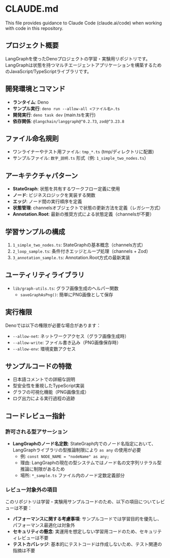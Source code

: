 # CLAUDE.md

This file provides guidance to Claude Code (claude.ai/code) when working with code in this repository.

## プロジェクト概要
LangGraphを使ったDenoプロジェクトの学習・実験用リポジトリです。LangGraphは状態を持つマルチエージェントアプリケーションを構築するためのJavaScript/TypeScriptライブラリです。

## 開発環境とコマンド
- **ランタイム**: Deno
- **サンプル実行**: `deno run --allow-all <ファイル名>.ts`
- **開発実行**: `deno task dev` (main.tsを実行)
- **依存関係**: `@langchain/langgraph@^0.2.73`, `zod@^3.23.8`

## ファイル命名規則
- ワンライナーやテスト用ファイル: `tmp_*.ts` (tmp/ディレクトリに配置)
- サンプルファイル: `数字_説明.ts` 形式（例: `1_simple_two_nodes.ts`）

## アーキテクチャパターン
- **StateGraph**: 状態を共有するワークフロー定義に使用
- **ノード**: ビジネスロジックを実装する関数
- **エッジ**: ノード間の実行順序を定義
- **状態管理**: channelsオブジェクトで状態の更新方法を定義（レガシー方式）
- **Annotation.Root**: 最新の推奨方式による状態定義（channelsが不要）

## 学習サンプルの構成
1. `1_simple_two_nodes.ts`: StateGraphの基本概念（channels方式）
2. `2_loop_sample.ts`: 条件付きエッジとループ処理（channels + Zod）
3. `3_annotation_sample.ts`: Annotation.Root方式の最新実装

## ユーティリティライブラリ
- `lib/graph-utils.ts`: グラフ画像生成のヘルパー関数
  - `saveGraphAsPng()`: 簡単にPNG画像として保存

## 実行権限
Denoでは以下の権限が必要な場合があります：
- `--allow-net`: ネットワークアクセス（グラフ画像生成時）
- `--allow-write`: ファイル書き込み（PNG画像保存時）
- `--allow-env`: 環境変数アクセス

## サンプルコードの特徴
- 日本語コメントでの詳細な説明
- 型安全性を重視したTypeScript実装
- グラフの可視化機能（PNG画像生成）
- ログ出力による実行過程の追跡

## コードレビュー指針
### 許可される型アサーション
- **LangGraphのノード名定数**: StateGraph内でのノード名指定において、LangGraphライブラリの型推論制限により `as any` の使用が必要
  - 例: `const NODE_NAME = "nodeName" as any;`
  - 理由: LangGraphの現在の型システムではノード名の文字列リテラル型推論に制限があるため
  - 場所: `*_sample.ts` ファイル内のノード定数定義部分

### レビュー対象外の項目
このリポジトリは学習・実験用サンプルコードのため、以下の項目についてレビューは不要：
- **パフォーマンスに関する考慮事項**: サンプルコードでは学習目的を優先し、パフォーマンス最適化は対象外
- **セキュリティの懸念**: 実運用を想定しない学習用コードのため、セキュリティレビューは不要
- **テストカバレッジ**: 基本的にテストコードは作成しないため、テスト関連の指摘は不要